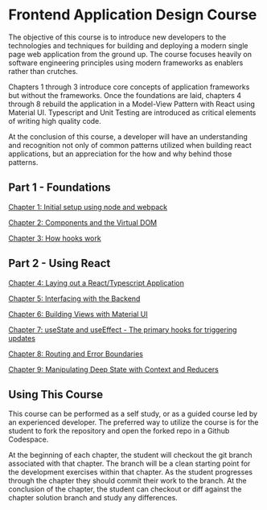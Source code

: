 # Frontend Application Design Course

The objective of this course is to introduce new developers to the technologies and techniques for building and 
deploying a modern single page web application from the ground up.  The course focuses heavily on software engineering 
principles using modern frameworks as enablers rather than crutches.  

Chapters 1 through 3 introduce core concepts of application frameworks but without the frameworks. Once the foundations are laid, chapters 4 through 8 
rebuild the application in a Model-View Pattern with React using Material UI.  Typescript and Unit Testing are introduced as critical elements of writing 
high quality code. 

At the conclusion of this course, a developer will have an understanding and recognition not only of common patterns utilized when building react 
applications, but an appreciation for the how and why behind those patterns.  

## Part 1 - Foundations
[Chapter 1: Initial setup using node and webpack](chapter1/README.md)

[Chapter 2: Components and the Virtual DOM](chapter2/README.md)

[Chapter 3: How hooks work](chapter3/README.md)

## Part 2 - Using React
[Chapter 4: Laying out a React/Typescript Application](chapter4/README.md)

[Chapter 5: Interfacing with the Backend](chapter5/README.md)

[Chapter 6: Building Views with Material UI](chapter6/README.md)

[Chapter 7: useState and useEffect - The primary hooks for triggering updates](chapter7/README.md)

[Chapter 8: Routing and Error Boundaries](chapter8/README.md)

[Chapter 9: Manipulating Deep State with Context and Reducers ](chapter9/README.md)



## Using This Course

This course can be performed as a self study, or as a guided course led by an
experienced developer.  The preferred way to utilize the course is for the student
to fork the repository and open the forked repo in a Github Codespace.  

At the beginning of each chapter, the student will checkout the git branch associated
with that chapter.  The branch will be a clean starting point for the development
exercises within that chapter.  As the student progresses through the chapter they 
should commit their work to the branch.  At the conclusion of the chapter, the 
student can checkout or diff against the chapter solution branch and study any 
differences. 